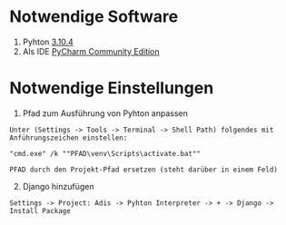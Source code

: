 # Notwendige Software
1. Pyhton [3.10.4](https://www.python.org/downloads/)
2. Als IDE [PyCharm Community Edition](https://www.jetbrains.com/de-de/pycharm/download/#section=windows)

# Notwendige Einstellungen

1. Pfad zum Ausführung von Pyhton anpassen
```
Unter (Settings -> Tools -> Terminal -> Shell Path) folgendes mit Anführungszeichen einstellen:

"cmd.exe" /k ""PFAD\venv\Scripts\activate.bat""

PFAD durch den Projekt-Pfad ersetzen (steht darüber in einem Feld)
``` 


2. Django hinzufügen
```
Settings -> Project: Adis -> Pyhton Interpreter -> + -> Django -> Install Package
``` 